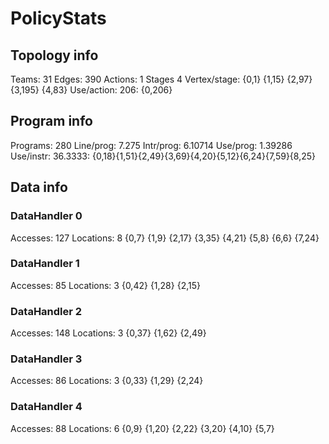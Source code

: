 # PolicyStats
## Topology info
Teams:		31
Edges:		390
Actions:	1
Stages		4
Vertex/stage:	{0,1} {1,15} {2,97} {3,195} {4,83} 
Use/action:	206: {0,206} 

## Program info
Programs:	280
Line/prog:	7.275
Intr/prog:	6.10714
Use/prog:	1.39286
Use/instr:	36.3333: {0,18}{1,51}{2,49}{3,69}{4,20}{5,12}{6,24}{7,59}{8,25}

## Data info

### DataHandler 0
Accesses:	127
Locations:	8
{0,7} {1,9} {2,17} {3,35} {4,21} {5,8} {6,6} {7,24} 

### DataHandler 1
Accesses:	85
Locations:	3
{0,42} {1,28} {2,15} 

### DataHandler 2
Accesses:	148
Locations:	3
{0,37} {1,62} {2,49} 

### DataHandler 3
Accesses:	86
Locations:	3
{0,33} {1,29} {2,24} 

### DataHandler 4
Accesses:	88
Locations:	6
{0,9} {1,20} {2,22} {3,20} {4,10} {5,7} 